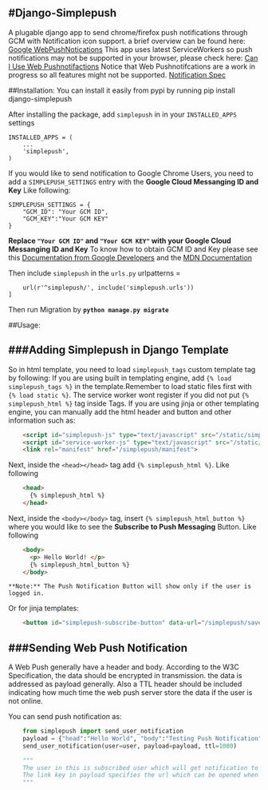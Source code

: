 #Django-Simplepush
------

A plugable django app to send chrome/firefox push notifications through GCM with Notification icon support.
a brief overview can be found here: [Google WebPushNotications](https://developers.google.com/web/fundamentals/getting-started/codelabs/push-notifications/)
This app uses latest ServiceWorkers so push notifications may not be supported in your browser, please check here: [Can I Use Web Pushnotifactions](http://caniuse.com/#search=notification)
Notice that Web Pushnotifcations are a work in progress so all features might not be supported.
[Notification Spec](https://notifications.spec.whatwg.org/)

##Installation:
You can install it easily from pypi by running
	pip install django-simplepush

After installing the package, add ``simplepush`` in in your
``INSTALLED_APPS`` settings

	INSTALLED_APPS = (
	    ...
	    'simplepush',
	)

If you would like to send notification to Google Chrome Users, you need
to add a ``SIMPLEPUSH_SETTINGS`` entry with the **Google Cloud Messanging
ID and Key** Like following:

    SIMPLEPUSH_SETTINGS = {
        "GCM_ID": "Your GCM ID",
        "GCM_KEY":"Your GCM KEY"
    }

**Replace ``"Your GCM ID"`` and ``"Your GCM KEY"`` with your Google
Cloud Messanging ID and Key**
To know how to obtain GCM ID and Key please see this [Documentation from Google Developers](https://developers.google.com/web/fundamentals/getting-started/push-notifications/step-04?hl=en) and the [MDN Documentation](https://developer.mozilla.org/en-US/docs/Web/API/Push_API/Using_the_Push_API#Setting_up_Google_Cloud_Messaging)

Then include ``simplepush`` in the ``urls.py``
    urlpatterns =

        url(r'^simplepush/', include('simplepush.urls'))
    ]

Then run Migration by **``python manage.py migrate``**

##Usage:

###Adding Simplepush in Django Template
---------------------------------------

So in html template, you need to load ``simplepush_tags`` custom template tag by following: 
If you are using built in templating engine, add ``{% load simplepush_tags %}`` in the template.Remember to load static files first with ``{% load static %}``. The service worker wont register if you did not put ``{% simplepush_html %}`` tag inside <head></head> Tags. If you are using jinja or other templating engine, you can manually add the html header and button and other information such as:

```html
	<script id="simplepush-js" type="text/javascript" src="/static/simplepush/simplepush.js"></script>
	<script id="service-worker-js" type="text/javascript" src="/static/simplepush/simplepush_serviceworker.js"></script>
	<link rel="manifest" href="/simplepush/manifest">

```
Next, inside the ``<head></head>`` tag add ``{% simplepush_html %}``. Like following
```html
	<head>
	  {% simplepush_html %}
	</head>
```

Next, inside the ``<body></body>`` tag, insert ``{% simplepush_html_button %}``
where you would like to see the **Subscribe to Push Messaging** Button.
Like following
```html
    <body>
      <p> Hello World! </p>
      {% simplepush_html_button %}
    </body>
```

    **Note:** The Push Notification Button will show only if the user is logged in.
Or for jinja templates:

```html
	<button id="simplepush-subscribe-button" data-url="/simplepush/save_information">Subscribe to Push Messaging</button>
```

###Sending Web Push Notification
--------------------------------
A Web Push generally have a header and body. According to the W3C Specification, the data should be encrypted in transmission. the data is addressed as payload generally. Also a TTL header should be included indicating how much time the web push server store the data if the user is not online.

You can send push notification as:

```python
	from simplepush import send_user_notification
	payload = {"head":"Hello World", "body":"Testing Push Notification", "icon":"http://loremflickr.com/320/240", "link":"https://github.com/subhajeet2107/django-simplepush"}
	send_user_notification(user=user, payload=payload, ttl=1000)

	"""
	The user in this is subscribed user which will get notification to all of his subscribed browser, a user can have multiple subscriptions through various browsers or devices.
	The link key in payload specifies the url which can be opened when clicking on Notification
	"""

```